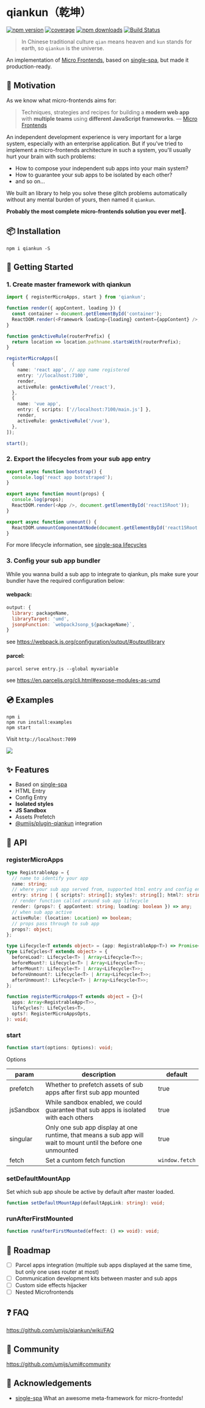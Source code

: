 # qiankun（乾坤）

[![npm version](https://img.shields.io/npm/v/qiankun.svg?style=flat-square)](https://www.npmjs.com/package/qiankun) [![coverage](https://img.shields.io/codecov/c/github/umijs/qiankun.svg?style=flat-square)](https://codecov.io/gh/umijs/qiankun) [![npm downloads](https://img.shields.io/npm/dt/qiankun.svg?style=flat-square)](https://www.npmjs.com/package/qiankun) [![Build Status](https://img.shields.io/travis/umijs/qiankun.svg?style=flat-square)](https://travis-ci.org/umijs/qiankun)

> In Chinese traditional culture `qian` means heaven and `kun` stands for earth, so `qiankun` is the universe.

An implementation of [Micro Frontends](https://micro-frontends.org/), based on [single-spa](https://github.com/CanopyTax/single-spa), but made it production-ready.

## 🤔 Motivation

As we know what micro-frontends aims for:

> Techniques, strategies and recipes for building a **modern web app** with **multiple teams** using **different JavaScript frameworks**. — [Micro Frontends](https://micro-frontends.org/)

An independent development experience is very important for a large system, especially with an enterprise application. But if you've tried to implement a micro-frontends architecture in such a system, you'll usually hurt your brain with such problems:

- How to compose your independent sub apps into your main system?
- How to guarantee your sub apps to be isolated by each other?
- and so on...

We built an library to help you solve these glitch problems automatically without any mental burden of yours, then named it `qiankun`.

**Probably the most complete micro-frontends solution you ever met🧐.**

## 📦 Installation

```shell
npm i qiankun -S
```

## 🔨 Getting Started

### 1. Create master framework with qiankun

```ts
import { registerMicroApps, start } from 'qiankun';

function render({ appContent, loading }) {
  const container = document.getElementById('container');
  ReactDOM.render(<Framework loading={loading} content={appContent} />, container);
}

function genActiveRule(routerPrefix) {
  return location => location.pathname.startsWith(routerPrefix);
}

registerMicroApps([
  {
    name: 'react app', // app name registered
    entry: '//localhost:7100',
    render,
    activeRule: genActiveRule('/react'),
  },
  {
    name: 'vue app',
    entry: { scripts: ['//localhost:7100/main.js'] },
    render,
    activeRule: genActiveRule('/vue'),
  },
]);

start();
```

### 2. Export the lifecycles from your sub app entry

```ts
export async function bootstrap() {
  console.log('react app bootstraped');
}

export async function mount(props) {
  console.log(props);
  ReactDOM.render(<App />, document.getElementById('react15Root'));
}

export async function unmount() {
  ReactDOM.unmountComponentAtNode(document.getElementById('react15Root'));
}
```

For more lifecycle information, see [single-spa lifecycles](https://single-spa.js.org/docs/building-applications.html#registered-application-lifecycle)

### 3. Config your sub app bundler

While you wanna build a sub app to integrate to qiankun, pls make sure your bundler have the required configuration below:

#### webpack:

```js
output: {
  library: packageName,
  libraryTarget: 'umd',
  jsonpFunction: `webpackJsonp_${packageName}`,
}
```

see https://webpack.js.org/configuration/output/#outputlibrary

#### parcel:

```shell
parcel serve entry.js --global myvariable
```

see https://en.parceljs.org/cli.html#expose-modules-as-umd

## 💿 Examples

```shell
npm i
npm run install:examples
npm start
```

Visit `http://localhost:7099`

![](./examples/example.gif)

## :sparkles: Features

- Based on [single-spa](https://github.com/CanopyTax/single-spa)
- HTML Entry
- Config Entry
- **Isolated styles**
- **JS Sandbox**
- Assets Prefetch
- [@umijs/plugin-qiankun](https://github.com/umijs/umi-plugin-qiankun) integration

## 📖 API

### registerMicroApps

```typescript
type RegistrableApp = {
  // name to identify your app
  name: string;
  // where your sub app served from, supported html entry and config entry
  entry: string | { scripts?: string[]; styles?: string[]; html?: string };
  // render function called around sub app lifecycle
  render: (props?: { appContent: string; loading: boolean }) => any;
  // when sub app active
  activeRule: (location: Location) => boolean;
  // props pass through to sub app
  props?: object;
};

type Lifecycle<T extends object> = (app: RegistrableApp<T>) => Promise<any>;
type LifeCycles<T extends object> = {
  beforeLoad?: Lifecycle<T> | Array<Lifecycle<T>>;
  beforeMount?: Lifecycle<T> | Array<Lifecycle<T>>;
  afterMount?: Lifecycle<T> | Array<Lifecycle<T>>;
  beforeUnmount?: Lifecycle<T> | Array<Lifecycle<T>>;
  afterUnmount?: Lifecycle<T> | Array<Lifecycle<T>>;
};

function registerMicroApps<T extends object = {}>(
  apps: Array<RegistrableApp<T>>,
  lifeCycles?: LifeCycles<T>,
  opts?: RegisterMicroAppsOpts,
): void;
```

### start

```typescript
function start(options: Options): void;
```

Options

| param | description | default |
| --- | --- | --- |
| prefetch | Whether to prefetch assets of sub apps after first sub app mounted | true |
| jsSandbox | While sandbox enabled, we could guarantee that sub apps is isolated with each others | true |
| singular | Only one sub app display at one runtime, that means a sub app will wait to mount until the before one unmounted | true |
| fetch | Set a cuntom fetch function | `window.fetch` |

### setDefaultMountApp

Set which sub app shoule be active by default after master loaded.

```typescript
function setDefaultMountApp(defaultAppLink: string): void;
```

### runAfterFirstMounted

```typescript
function runAfterFirstMounted(effect: () => void): void;
```

## 🎯 Roadmap

- [ ] Parcel apps integration (multiple sub apps displayed at the same time, but only one uses router at most)
- [ ] Communication development kits between master and sub apps
- [ ] Custom side effects hijacker
- [ ] Nested Microfrontends

## ❓ FAQ

https://github.com/umijs/qiankun/wiki/FAQ

## 👬 Community

https://github.com/umijs/umi#community

## 🎁 Acknowledgements

- [single-spa](https://github.com/CanopyTax/single-spa) What an awesome meta-framework for micro-fronteds!

